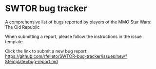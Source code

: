 # SWTOR bug tracker
A comprehensive list of bugs reported by players of the MMO Star Wars: The Old Republic

When submitting a report, please follow the instructions in the issue template.

Click the link to submit a new bug report: https://github.com/rfelleto/SWTOR-bug-tracker/issues/new?&template=bug-report.md
